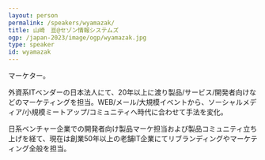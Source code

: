 ```yaml
---
layout: person
permalink: /speakers/wyamazak/
title: 山崎　亘@セゾン情報システムズ
ogp: /japan-2023/image/ogp/wyamazak.jpg
type: speaker
id: wyamazak
---
```

マーケター。

外資系ITベンダーの日本法人にて、20年以上に渡り製品/サービス/開発者向けなどのマーケティングを担当。WEB/メール/大規模イベントから、ソーシャルメディア/小規模ミートアップ/コミュニティへ時代に合わせて手法を変化。

日系ベンチャー企業での開発者向け製品マーケ担当および製品コミュニティ立ち上げを経て、現在は創業50年以上の老舗IT企業にてリブランディングやマーケティング全般を担当。
